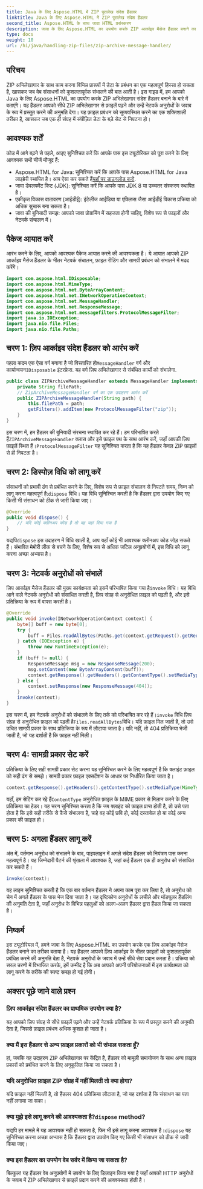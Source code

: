 ```yaml
---
title: Java के लिए Aspose.HTML में ZIP पुरालेख संदेश हैंडलर
linktitle: Java के लिए Aspose.HTML में ZIP पुरालेख संदेश हैंडलर
second_title: Aspose.HTML के साथ जावा HTML प्रसंस्करण
description: जावा के लिए Aspose.HTML का उपयोग करके ZIP आर्काइव मैसेज हैंडलर बनाने का तरीका जानें। यह गाइड आपको ZIP आर्काइव से फ़ाइलों को कुशलतापूर्वक प्रबंधित करने और सेवा देने में मदद करने के लिए प्रत्येक चरण को विभाजित करता है।
type: docs
weight: 10
url: /hi/java/handling-zip-files/zip-archive-message-handler/
---
```

## परिचय
ZIP अभिलेखागार के साथ काम करना विभिन्न प्रारूपों में डेटा के प्रबंधन का एक महत्वपूर्ण हिस्सा हो सकता है, खासकर जब वेब संसाधनों को कुशलतापूर्वक संभालने की बात आती है। इस गाइड में, हम आपको Java के लिए Aspose.HTML का उपयोग करके ZIP अभिलेखागार संदेश हैंडलर बनाने के बारे में बताएंगे। यह हैंडलर आपको सीधे ZIP अभिलेखागार से फ़ाइलें पढ़ने और उन्हें नेटवर्क अनुरोधों के जवाब के रूप में प्रस्तुत करने की अनुमति देगा। यह फ़ाइल प्रबंधन को सुव्यवस्थित करने का एक शक्तिशाली तरीका है, खासकर जब एक ही संग्रह में संपीड़ित डेटा के बड़े सेट से निपटना हो।
## आवश्यक शर्तें
कोड में आगे बढ़ने से पहले, आइए सुनिश्चित करें कि आपके पास इस ट्यूटोरियल को पूरा करने के लिए आवश्यक सभी चीजें मौजूद हैं:
-  Aspose.HTML for Java: सुनिश्चित करें कि आपके पास Aspose.HTML for Java लाइब्रेरी स्थापित है। आप ऐसा कर सकते हैं[यहाँ पर डाउनलोड करो](https://releases.aspose.com/html/java/).
- जावा डेवलपमेंट किट (JDK): सुनिश्चित करें कि आपके पास JDK 8 या उच्चतर संस्करण स्थापित है।
- एकीकृत विकास वातावरण (आईडीई): इंटेलीज आईडिया या एक्लिप्स जैसा आईडीई विकास प्रक्रिया को अधिक सुचारू बना सकता है।
- जावा की बुनियादी समझ: आपको जावा प्रोग्रामिंग में सहजता होनी चाहिए, विशेष रूप से फाइलों और नेटवर्क संचालन में।

## पैकेज आयात करें
आरंभ करने के लिए, आपको आवश्यक पैकेज आयात करने की आवश्यकता है। ये आयात आपको ZIP आर्काइव मैसेज हैंडलर के भीतर नेटवर्क संचालन, फ़ाइल रीडिंग और सामग्री प्रबंधन को संभालने में मदद करेंगे।
```java
import com.aspose.html.IDisposable;
import com.aspose.html.MimeType;
import com.aspose.html.net.ByteArrayContent;
import com.aspose.html.net.INetworkOperationContext;
import com.aspose.html.net.MessageHandler;
import com.aspose.html.net.ResponseMessage;
import com.aspose.html.net.messagefilters.ProtocolMessageFilter;
import java.io.IOException;
import java.nio.file.Files;
import java.nio.file.Paths;
```
## चरण 1: ज़िप आर्काइव संदेश हैंडलर को आरंभ करें
 पहला कदम एक ऐसा वर्ग बनाना है जो विस्तारित हो`MessageHandler` वर्ग और कार्यान्वयन`IDisposable` इंटरफ़ेस. यह वर्ग ज़िप अभिलेखागार से संबंधित कार्यों को संभालेगा.

```java
public class ZIPArchiveMessageHandler extends MessageHandler implements IDisposable {
    private String filePath;
    // ZipArchiveMessageHandler वर्ग का एक उदाहरण आरंभ करें
    public ZIPArchiveMessageHandler(String path) {
        this.filePath = path;
        getFilters().addItem(new ProtocolMessageFilter("zip"));
    }
}
```

 इस चरण में, हम हैंडलर की बुनियादी संरचना स्थापित कर रहे हैं। हम परिभाषित करते हैं`ZIPArchiveMessageHandler` क्लास और इसे फ़ाइल पथ के साथ आरंभ करें, जहाँ आपकी ज़िप फ़ाइलें स्थित हैं।`ProtocolMessageFilter` यह सुनिश्चित करता है कि यह हैंडलर केवल ZIP फ़ाइलों से ही निपटता है।
## चरण 2: डिस्पोज़ विधि को लागू करें
संसाधनों को प्रभावी ढंग से प्रबंधित करने के लिए, विशेष रूप से फ़ाइल संचालन से निपटते समय, निम्न को लागू करना महत्वपूर्ण है:`dispose` विधि। यह विधि सुनिश्चित करती है कि हैंडलर द्वारा उपयोग किए गए किसी भी संसाधन को ठीक से जारी किया जाए।

```java
@Override
public void dispose() {
    // यदि कोई क्लीनअप कोड है तो वह यहां दिया गया है
}
```

 यद्यपि`dispose` इस उदाहरण में विधि खाली है, आप यहाँ कोई भी आवश्यक क्लीनअप कोड जोड़ सकते हैं। संभावित मेमोरी लीक से बचने के लिए, विशेष रूप से अधिक जटिल अनुप्रयोगों में, इस विधि को लागू करना अच्छा अभ्यास है।
## चरण 3: नेटवर्क अनुरोधों को संभालें
 ज़िप आर्काइव मैसेज हैंडलर की मुख्य कार्यक्षमता को इसमें परिभाषित किया गया है`invoke` विधि। यह विधि आने वाले नेटवर्क अनुरोधों को संसाधित करती है, ज़िप संग्रह से अनुरोधित फ़ाइल को पढ़ती है, और इसे प्रतिक्रिया के रूप में वापस करती है।

```java
@Override
public void invoke(INetworkOperationContext context) {
    byte[] buff = new byte[0];
    try {
        buff = Files.readAllBytes(Paths.get(context.getRequest().getRequestUri().getPathname().trim()));
    } catch (IOException e) {
        throw new RuntimeException(e);
    }
    if (buff != null) {
        ResponseMessage msg = new ResponseMessage(200);
        msg.setContent(new ByteArrayContent(buff));
        context.getResponse().getHeaders().getContentType().setMediaType(MimeType.fromFileExtension(context.getRequest().getRequestUri().getPathname()));
    } else {
        context.setResponse(new ResponseMessage(404));
    }
    invoke(context);
}
```

 इस चरण में, हम नेटवर्क अनुरोधों को संभालने के लिए तर्क को परिभाषित कर रहे हैं।`invoke` विधि ज़िप संग्रह से अनुरोधित फ़ाइल को पढ़ती है`Files.readAllBytes`विधि। यदि फ़ाइल मिल जाती है, तो उसे उचित सामग्री प्रकार के साथ प्रतिक्रिया के रूप में लौटाया जाता है। यदि नहीं, तो 404 प्रतिक्रिया भेजी जाती है, जो यह दर्शाती है कि फ़ाइल नहीं मिली।
## चरण 4: सामग्री प्रकार सेट करें
प्रतिक्रिया के लिए सही सामग्री प्रकार सेट करना यह सुनिश्चित करने के लिए महत्वपूर्ण है कि क्लाइंट फ़ाइल को सही ढंग से समझे। सामग्री प्रकार फ़ाइल एक्सटेंशन के आधार पर निर्धारित किया जाता है।

```java
context.getResponse().getHeaders().getContentType().setMediaType(MimeType.fromFileExtension(context.getRequest().getRequestUri().getPathname()));
```

 यहाँ, हम सेटिंग कर रहे हैं`ContentType` अनुरोधित फ़ाइल के MIME प्रकार से मिलान करने के लिए प्रतिक्रिया का हेडर। यह चरण सुनिश्चित करता है कि जब क्लाइंट को फ़ाइल प्राप्त होती है, तो उसे पता होता है कि इसे सही तरीके से कैसे संभालना है, चाहे वह कोई छवि हो, कोई दस्तावेज़ हो या कोई अन्य प्रकार की फ़ाइल हो।
## चरण 5: अगला हैंडलर लागू करें
अंत में, वर्तमान अनुरोध को संभालने के बाद, पाइपलाइन में अगले संदेश हैंडलर को नियंत्रण पास करना महत्वपूर्ण है। यह जिम्मेदारी पैटर्न की श्रृंखला में आवश्यक है, जहां कई हैंडलर एक ही अनुरोध को संसाधित कर सकते हैं।

```java
invoke(context);
```

यह लाइन सुनिश्चित करती है कि एक बार वर्तमान हैंडलर ने अपना काम पूरा कर लिया है, तो अनुरोध को चेन में अगले हैंडलर के पास भेज दिया जाता है। यह दृष्टिकोण अनुरोधों के लचीले और मॉड्यूलर हैंडलिंग की अनुमति देता है, जहाँ अनुरोध के विभिन्न पहलुओं को अलग-अलग हैंडलर द्वारा हैंडल किया जा सकता है।

## निष्कर्ष
इस ट्यूटोरियल में, हमने जावा के लिए Aspose.HTML का उपयोग करके एक ज़िप आर्काइव मैसेज हैंडलर बनाने का तरीका बताया है। यह हैंडलर आपको ज़िप आर्काइव के भीतर फ़ाइलों को कुशलतापूर्वक प्रबंधित करने की अनुमति देता है, नेटवर्क अनुरोधों के जवाब में उन्हें सीधे सेवा प्रदान करता है। प्रक्रिया को सरल चरणों में विभाजित करके, हमें उम्मीद है कि अब आपको अपनी परियोजनाओं में इस कार्यक्षमता को लागू करने के तरीके की स्पष्ट समझ हो गई होगी।
## अक्सर पूछे जाने वाले प्रश्न
### ज़िप आर्काइव संदेश हैंडलर का प्राथमिक उपयोग क्या है?  
यह आपको ज़िप संग्रह से सीधे फ़ाइलें पढ़ने और उन्हें नेटवर्क प्रतिक्रिया के रूप में प्रस्तुत करने की अनुमति देता है, जिससे फ़ाइल प्रबंधन अधिक कुशल हो जाता है।
### क्या मैं इस हैंडलर से अन्य फ़ाइल प्रकारों को भी संभाल सकता हूँ?  
हां, जबकि यह उदाहरण ZIP अभिलेखागार पर केंद्रित है, हैंडलर को मामूली समायोजन के साथ अन्य फ़ाइल प्रकारों को प्रबंधित करने के लिए अनुकूलित किया जा सकता है।
### यदि अनुरोधित फ़ाइल ZIP संग्रह में नहीं मिलती तो क्या होगा?  
यदि फ़ाइल नहीं मिलती है, तो हैंडलर 404 प्रतिक्रिया लौटाता है, जो यह दर्शाता है कि संसाधन का पता नहीं लगाया जा सका।
###  क्या मुझे इसे लागू करने की आवश्यकता है?`dispose` method?  
 यद्यपि हर मामले में यह आवश्यक नहीं हो सकता है, फिर भी इसे लागू करना आवश्यक है।`dispose` यह सुनिश्चित करना अच्छा अभ्यास है कि हैंडलर द्वारा उपयोग किए गए किसी भी संसाधन को ठीक से जारी किया जाए।
### क्या इस हैंडलर का उपयोग वेब सर्वर में किया जा सकता है?  
बिल्कुल! यह हैंडलर वेब अनुप्रयोगों में उपयोग के लिए डिज़ाइन किया गया है जहाँ आपको HTTP अनुरोधों के जवाब में ZIP अभिलेखागार से फ़ाइलें प्रदान करने की आवश्यकता होती है।
